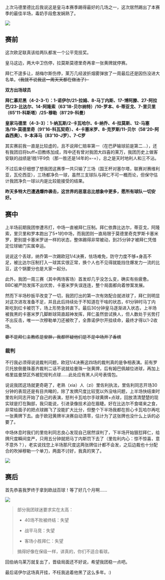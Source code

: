 上次马德里德比后我说这是皇马本赛季踢得最好的几场之一，这次居然踢出了本赛季的最佳半场，毒奶手段愈发娴熟了。

![](http://onvaoy58z.bkt.clouddn.com/bmvsrm.jpg)



## 赛前

这次欧足联真该给两队都发一个公平竞技奖。

皇马这边，两大中卫伤停，拉莫斯莫德里奇再拿一张黄牌就停赛。

拜仁不遑多让，胡梅尔斯伤停，莱万几经波折烟雾弹放了一周最后还是因伤没进大名单。~~（我就不说我这一周天天都在做法了）~~

**双方出场球员**

**拜仁慕尼黑（4-2-3-1）：1-诺伊尔/21-拉姆、8-马丁内斯、17-博阿滕、27-阿拉巴/23-比达尔、14-阿隆索（63'18-贝尔纳特）/10-罗本、6-蒂亚戈、7-里贝里（65'11-科斯塔）/25-穆勒（81'29-科曼）**

**皇家马德里（4-3-3）：1-纳瓦斯/2-卡瓦哈尔、6-纳乔、4-拉莫斯、12-马塞洛/19-莫德里奇（91'16-科瓦契奇）、4-卡塞米罗、8-克罗斯/11-贝尔（58'20-阿森西奥）、9-本泽马（83'10-J罗）、7-C罗**

其实赛前我一直是比较虚的，且不说拜仁赔率第一（在巴萨输球前是第二...），还有我团旧将buff+旧教练加成，阵中还有曾对我团大四喜的莱万，我团历史上做客安联的战绩是1胜1平9负（那一胜还是14年的=-=），总之是天时地利人和三不沾。

不过后来仔细想了想我团这赛季一共只输了三场（国王杯对塞尔塔，联赛对赛维利亚，瓦伦西亚），三场都净负一球，虽然三支球队与拜仁不可一概而论，但保守估计我团净负一球以内是比较能接受的结果。

**昨天多特大巴遭遇爆炸袭击，这世界的恶意总比想象中更多，愿所有球队一切安好。**

## 赛中

上半场前期我团惨遭吊打，中场一直被拜仁压制。拜仁依靠比达尔，蒂亚戈，阿隆索，里贝里和罗本跑出了5+1的中场，而我团则一直局限于莫德里奇克罗斯卡塞米罗，更别提卡塞米罗谜一样的状态，整体踢得非常被动，到25分钟才被拜仁凭借定位球破门实属幸运。

说说这个丢球，纳乔第一次踢欧冠1/4决赛，怯场难免，防守力度不够+身高不足，被比达尔压制打入一球其实很正常，换个人也不见得就能挡住爆发力一流的比豆，这个锅要分也是大家一起分。

此外，我团一周三赛（其中两场客场）首发却几乎没怎么变，确实有些疲惫。BBC被严防发挥不出优势，卡塞米罗失误连连，整个局面都向着惨案发展。

然而下半场秒扳平改变了一切，我团打出的第一次有效配合就进球了，拜仁则明显对这次进攻准备不足，并且此后持续处于不知道在干啥的状态，61分钟时马丁内斯吃到红卡被罚下，场上形势急转直下。最后30分钟皇马逐渐进入状态，上半场被我黑的卡塞米罗几脚断球简直超神发挥，拜仁虽然尝试换人，但人数处于劣势打不出反击，唯一一次穆勒单刀还被吹了，全靠诺伊尔开挂续命，最终才得以1-2收场。

~~要不是拜仁主教练是安胖，我都怀疑他们是不是中场开了香槟~~

### 裁判

不行我必须得说说裁判问题，欧冠1/4决赛这四场的裁判真的是争相表演。前有罗贝托放倒曼珠基齐裁判二话不说就给曼珠一张黄牌，后有姆巴佩越位进球，再加上格里兹曼禁区外被犯规判点球……此处应有黑人问号表情包。

说说我团这场就更奇葩了，老熟（xia）人（zi）里佐利执法，里佐利同志开场30分钟的表现还是有目共睹的，除了发牌尺度比较宽以外没啥问题，上半场快结束时里佐利同志开始了自己的表演，怒判卡瓦哈尔手球黄牌+点球，回放清清楚楚的现实球是打在胸部，我只能说，引进录像技术迫在眉睫。好在比达尔不食嗟来之食，非常给面子的把点球踢飞了没能扩大比分，但整个下半场我都在担心卡瓦哈尔再吃一张黄牌下去。由于欧冠黄牌半决赛自动清零，估计为了这张牌也没什么上诉的必要了。

中场休息时我们的里佐利同志良心发现自己居然误判了，下半场开始狠怼拜仁，给牌尺度瞬间变严，只用五分钟就把马丁内斯罚下去了（里佐利内心：惊不惊喜，意不意外？），老实说找您上半场那尺度这两张牌估计都不会发，之后边裁也十分配合的吹掉穆勒一个单刀，两面不讨好，我真的笑了。

![](http://onvaoy58z.bkt.clouddn.com/ksmldz.jpg)

## 赛后

首先恭喜我罗终于拿到欧战百球！等了好几个月啊……

![](http://onvaoy58z.bkt.clouddn.com/CR7100.png)

>  部分我团球迷要求实在太高：
>
>  + 40场不败被终结：失望
>
>  + 战平马竞：失望
>
>  + 客场小胜拜仁：失望
>
>  搞得好像在保级一样，讲真的，你们不适合看球。

回伯纳乌莱万就复出了，晋级局面还不好说，希望我团稳一点吧。

最后诺伊尔这场真开挂，不枉我追着他黑了这么多年。:)